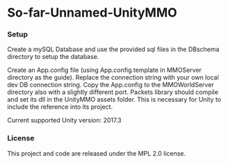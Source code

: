 # So-far-Unnamed-UnityMMO

### Setup
Create a mySQL Database and use the provided sql files in the DBschema directory to setup the database.

Create an App.config file (using App.config.template in MMOServer directory as the guide). Replace the connection string with your own local dev
DB connection string.
Copy the App.config to the MMOWorldServer directory also with a slightly different port.
Packets library should compile and set its dll in the UnityMMO assets folder. This is necessary for Unity to include the reference into its project.

Current supported Unity version: 2017.3

### License
This project and code are released under the MPL 2.0 license.